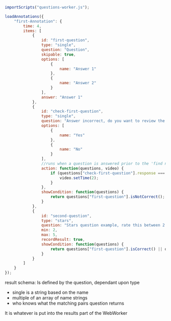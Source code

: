 ```js
importScripts("questions-worker.js");

loadAnnotations({
	"first-Annotation": {
		time: 4,
		items: [
			{
				id: "first-question",
				type: "single",
				question: "Question",
				skipable: true,
				options: [
					{
						name: "Answer 1"
					},
					{
						name: "Answer 2"
					}
				],
				answer: "Answer 1"
			},
			{
				id: "check-first-question",
				type: "single",
				question: "Answer incorrect, do you want to review the video",
				options: [
					{
						name: "Yes"
					},
					{
						name: "No"
					}
				],
				//runs when a question is answered prior to the 'find next question cycle
				action: function(questions, video) {
					if (questions["check-first-question"].response === "Yes") {
						video.setTime(2);
					}
				},
				showCondition: function(questions) {
					return questions["first-question"].isNotCorrect();
				}
			},
			{
				id: "second-question",
				type: "stars",
				question: "Stars question example, rate this between 2 and 5 (1 is invalid)",
				min: 2,
				max: 5,
				recordResult: true,
				showCondition: function(questions) {
					return questions["first-question"].isCorrect() || questions["first-question"].wasSkipped();
				}
			}
		]
	}
});
```

result schema:
Is defined by the question, dependant upon type

* single is a string based on the name
* multiple of an array of name strings
* who knows what the matching pairs question returns

It is whatever is put into the results part of the WebWorker 
